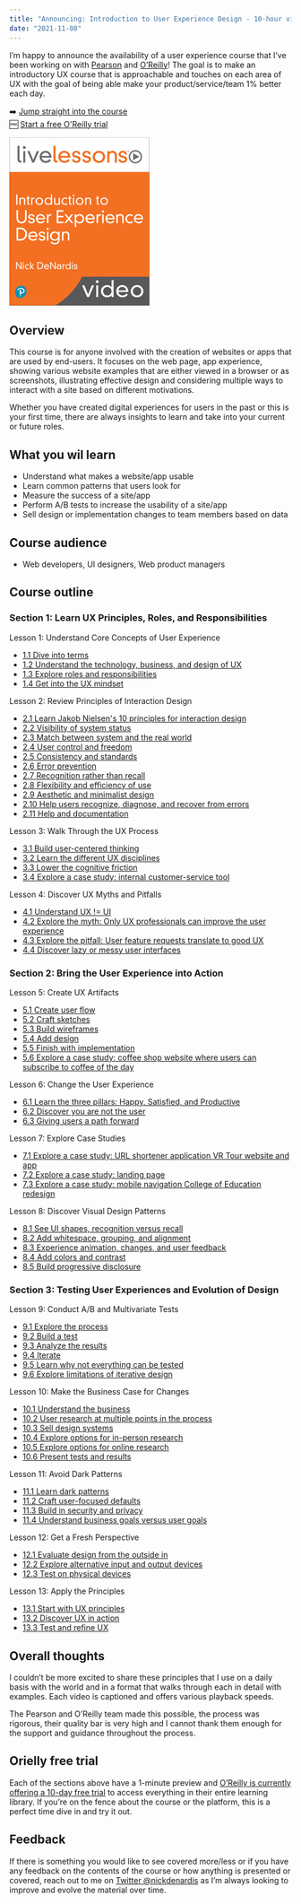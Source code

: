 ```yaml
---
title: "Announcing: Introduction to User Experience Design - 10-hour video course"
date: "2021-11-08"
---
```


<div class="row -mx-4 pt-4 md:flex">
    <div class="md:w-2/3 px-4">
        <p>
        I’m happy to announce the availability of a user experience course that I’ve been working on with <a href="https://www.pearson.com/">Pearson</a> and <a href="https://www.oreilly.com">O’Reilly</a>! The goal is to make an introductory UX course that is approachable and touches on each area of UX with the goal of being able make your product/service/team 1% better each day.
        </p>
        <p>
            ➡️ <a href="https://www.oreilly.com/library/view/introduction-to-user/9780137534463/">Jump straight into the course</a> <br />
            🆓 <a href="https://www.oreilly.com/online-learning/try-now.html">Start a free O'Reilly trial</a>
        </p>
    </div>
    <div class="md:w-1/3 px-4">
        <img src="/images/ux-design-cover.jpg" alt="Cover of the course preview with course title and live sessions designation" class="m-0">
    </div>
</div>

## Overview 

This course is for anyone involved with the creation of websites or apps that are used by end-users. It focuses on the web page, app experience, showing various website examples that are either viewed in a browser or as screenshots, illustrating effective design and considering multiple ways to interact with a site based on different motivations.

Whether you have created digital experiences for users in the past or this is your first time, there are always insights to learn and take into your current or future roles.  

## What you wil learn

- Understand what makes a website/app usable
- Learn common patterns that users look for
- Measure the success of a site/app
- Perform A/B tests to increase the usability of a site/app
- Sell design or implementation changes to team members based on data

## Course audience

- Web developers, UI designers, Web product managers

## Course outline

### Section 1: Learn UX Principles, Roles, and Responsibilities 

Lesson 1: Understand Core Concepts of User Experience 

- [1.1 Dive into terms](https://learning.oreilly.com/videos/introduction-to-user/9780137534463/9780137534463-UED1_01_01_01/)
- [1.2 Understand the technology, business, and design of UX ](https://learning.oreilly.com/videos/introduction-to-user/9780137534463/9780137534463-UED1_01_01_02/)
- [1.3 Explore roles and responsibilities](https://learning.oreilly.com/videos/introduction-to-user/9780137534463/9780137534463-UED1_01_01_03/)
- [1.4 Get into the UX mindset](https://learning.oreilly.com/videos/introduction-to-user/9780137534463/9780137534463-UED1_01_01_04/)

Lesson 2: Review Principles of Interaction Design 

- [2.1 Learn Jakob Nielsen's 10 principles for interaction design ](https://learning.oreilly.com/videos/introduction-to-user/9780137534463/9780137534463-UED1_01_02_01/)
- [2.2 Visibility of system status](https://learning.oreilly.com/videos/introduction-to-user/9780137534463/9780137534463-UED1_01_02_02/)
- [2.3 Match between system and the real world](https://learning.oreilly.com/videos/introduction-to-user/9780137534463/9780137534463-UED1_01_02_03/)
- [2.4  User control and freedom](https://learning.oreilly.com/videos/introduction-to-user/9780137534463/9780137534463-UED1_01_02_04/)
- [2.5  Consistency and standards](https://learning.oreilly.com/videos/introduction-to-user/9780137534463/9780137534463-UED1_01_02_05/)
- [2.6 Error prevention](https://learning.oreilly.com/videos/introduction-to-user/9780137534463/9780137534463-UED1_01_02_06/)
- [2.7 Recognition rather than recall](https://learning.oreilly.com/videos/introduction-to-user/9780137534463/9780137534463-UED1_01_02_07/)
- [2.8 Flexibility and efficiency of use](https://learning.oreilly.com/videos/introduction-to-user/9780137534463/9780137534463-UED1_01_02_08/)
- [2.9 Aesthetic and minimalist design](https://learning.oreilly.com/videos/introduction-to-user/9780137534463/9780137534463-UED1_01_02_09/)
- [2.10 Help users recognize, diagnose, and recover from errors](https://learning.oreilly.com/videos/introduction-to-user/9780137534463/9780137534463-UED1_01_02_10/)
- [2.11 Help and documentation](https://learning.oreilly.com/videos/introduction-to-user/9780137534463/9780137534463-UED1_01_02_11/)

Lesson 3: Walk Through the UX Process 

- [3.1 Build user-centered thinking](https://learning.oreilly.com/videos/introduction-to-user/9780137534463/9780137534463-UED1_01_03_01/)
- [3.2 Learn the different UX disciplines](https://learning.oreilly.com/videos/introduction-to-user/9780137534463/9780137534463-UED1_01_03_02/)
- [3.3 Lower the cognitive friction](https://learning.oreilly.com/videos/introduction-to-user/9780137534463/9780137534463-UED1_01_03_03/)
- [3.4 Explore a case study: internal customer-service tool](https://learning.oreilly.com/videos/introduction-to-user/9780137534463/9780137534463-UED1_01_03_04/)

Lesson 4: Discover UX Myths and Pitfalls 

- [4.1 Understand UX != UI](https://learning.oreilly.com/videos/introduction-to-user/9780137534463/9780137534463-UED1_01_04_01/)
- [4.2 Explore the myth: Only UX professionals can improve the user experience](https://learning.oreilly.com/videos/introduction-to-user/9780137534463/9780137534463-UED1_01_04_02/)
- [4.3 Explore the pitfall: User feature requests translate to good UX](https://learning.oreilly.com/videos/introduction-to-user/9780137534463/9780137534463-UED1_01_04_03/)
- [4.4 Discover lazy or messy user interfaces](https://learning.oreilly.com/videos/introduction-to-user/9780137534463/9780137534463-UED1_01_04_04/)

### Section 2: Bring the User Experience into Action 

Lesson 5: Create UX Artifacts 

- [5.1 Create user flow](https://learning.oreilly.com/videos/introduction-to-user/9780137534463/9780137534463-UED1_01_05_01/)
- [5.2 Craft sketches](https://learning.oreilly.com/videos/introduction-to-user/9780137534463/9780137534463-UED1_01_05_02/)
- [5.3 Build wireframes](https://learning.oreilly.com/videos/introduction-to-user/9780137534463/9780137534463-UED1_01_05_03/)
- [5.4 Add design](https://learning.oreilly.com/videos/introduction-to-user/9780137534463/9780137534463-UED1_01_05_04/)
- [5.5 Finish with implementation](https://learning.oreilly.com/videos/introduction-to-user/9780137534463/9780137534463-UED1_01_05_05/)
- [5.6 Explore a case study: coffee shop website where users can subscribe to coffee of the day](https://learning.oreilly.com/videos/introduction-to-user/9780137534463/9780137534463-UED1_01_05_06/)

Lesson 6: Change the User Experience 

- [6.1 Learn the three pillars: Happy, Satisfied, and Productive](https://learning.oreilly.com/videos/introduction-to-user/9780137534463/9780137534463-UED1_01_06_01/)
- [6.2 Discover you are not the user](https://learning.oreilly.com/videos/introduction-to-user/9780137534463/9780137534463-UED1_01_06_02/)
- [6.3 Giving users a path forward](https://learning.oreilly.com/videos/introduction-to-user/9780137534463/9780137534463-UED1_01_06_03/)

Lesson 7: Explore Case Studies 

- [7.1 Explore a case study: URL shortener application VR Tour website and app](https://learning.oreilly.com/videos/introduction-to-user/9780137534463/9780137534463-UED1_01_07_01/)
- [7.2 Explore a case study: landing page](https://learning.oreilly.com/videos/introduction-to-user/9780137534463/9780137534463-UED1_01_07_02/)
- [7.3 Explore a case study: mobile navigation College of Education redesign](https://learning.oreilly.com/videos/introduction-to-user/9780137534463/9780137534463-UED1_01_07_03/)

Lesson 8: Discover Visual Design Patterns 

- [8.1 See UI shapes, recognition versus recall](https://learning.oreilly.com/videos/introduction-to-user/9780137534463/9780137534463-UED1_01_08_01/)
- [8.2 Add whitespace, grouping, and alignment](https://learning.oreilly.com/videos/introduction-to-user/9780137534463/9780137534463-UED1_01_08_02/)
- [8.3 Experience animation, changes, and user feedback](https://learning.oreilly.com/videos/introduction-to-user/9780137534463/9780137534463-UED1_01_08_03/)
- [8.4 Add colors and contrast](https://learning.oreilly.com/videos/introduction-to-user/9780137534463/9780137534463-UED1_01_08_04/)
- [8.5 Build progressive disclosure](https://learning.oreilly.com/videos/introduction-to-user/9780137534463/9780137534463-UED1_01_08_05/)

### Section 3: Testing User Experiences and Evolution of Design 

Lesson 9: Conduct A/B and Multivariate Tests 

- [9.1 Explore the process](https://learning.oreilly.com/videos/introduction-to-user/9780137534463/9780137534463-UED1_01_09_01/)
- [9.2 Build a test](https://learning.oreilly.com/videos/introduction-to-user/9780137534463/9780137534463-UED1_01_09_02/)
- [9.3 Analyze the results](https://learning.oreilly.com/videos/introduction-to-user/9780137534463/9780137534463-UED1_01_09_03/)
- [9.4 Iterate](https://learning.oreilly.com/videos/introduction-to-user/9780137534463/9780137534463-UED1_01_09_04/)
- [9.5 Learn why not everything can be tested](https://learning.oreilly.com/videos/introduction-to-user/9780137534463/9780137534463-UED1_01_09_05/)
- [9.6 Explore limitations of iterative design](https://learning.oreilly.com/videos/introduction-to-user/9780137534463/9780137534463-UED1_01_09_06/)

Lesson 10: Make the Business Case for Changes 

- [10.1 Understand the business](https://learning.oreilly.com/videos/introduction-to-user/9780137534463/9780137534463-UED1_01_10_01/)
- [10.2 User research at multiple points in the process](https://learning.oreilly.com/videos/introduction-to-user/9780137534463/9780137534463-UED1_01_10_02/)
- [10.3 Sell design systems](https://learning.oreilly.com/videos/introduction-to-user/9780137534463/9780137534463-UED1_01_10_03/)
- [10.4 Explore options for in-person research](https://learning.oreilly.com/videos/introduction-to-user/9780137534463/9780137534463-UED1_01_10_04/)
- [10.5 Explore options for online research](https://learning.oreilly.com/videos/introduction-to-user/9780137534463/9780137534463-UED1_01_10_05/)
- [10.6 Present tests and results](https://learning.oreilly.com/videos/introduction-to-user/9780137534463/9780137534463-UED1_01_10_06/)

Lesson 11: Avoid Dark Patterns 

- [11.1 Learn dark patterns](https://learning.oreilly.com/videos/introduction-to-user/9780137534463/9780137534463-UED1_01_11_01/)
- [11.2 Craft user-focused defaults](https://learning.oreilly.com/videos/introduction-to-user/9780137534463/9780137534463-UED1_01_11_02/)
- [11.3 Build in security and privacy](https://learning.oreilly.com/videos/introduction-to-user/9780137534463/9780137534463-UED1_01_11_03/)
- [11.4 Understand business goals versus user goals](https://learning.oreilly.com/videos/introduction-to-user/9780137534463/9780137534463-UED1_01_11_04/)

Lesson 12: Get a Fresh Perspective 

- [12.1 Evaluate design from the outside in](https://learning.oreilly.com/videos/introduction-to-user/9780137534463/9780137534463-UED1_01_12_01/)
- [12.2 Explore alternative input and output devices](https://learning.oreilly.com/videos/introduction-to-user/9780137534463/9780137534463-UED1_01_12_02/)
- [12.3 Test on physical devices](https://learning.oreilly.com/videos/introduction-to-user/9780137534463/9780137534463-UED1_01_12_03/)

Lesson 13: Apply the Principles 

- [13.1 Start with UX principles](https://learning.oreilly.com/videos/introduction-to-user/9780137534463/9780137534463-UED1_01_13_01/)
- [13.2 Discover UX in action](https://learning.oreilly.com/videos/introduction-to-user/9780137534463/9780137534463-UED1_01_13_02/)
- [13.3 Test and refine UX](https://learning.oreilly.com/videos/introduction-to-user/9780137534463/9780137534463-UED1_01_13_03/)

## Overall thoughts

I couldn’t be more excited to share these principles that I use on a daily basis with the world and in a format that walks through each in detail with examples. Each video is captioned and offers various playback speeds. 

The Pearson and O’Reilly team made this possible, the process was rigorous, their quality bar is very high and I cannot thank them enough for the support and guidance throughout the process.

## Orielly free trial

Each of the sections above have a 1-minute preview and [O’Reilly is currently offering a 10-day free trial](https://www.oreilly.com/online-learning/try-now.html) to access everything in their entire learning library. If you’re on the fence about the course or the platform, this is a perfect time dive in and try it out.

## Feedback

If there is something you would like to see covered more/less or if you have any feedback on the contents of the course or how anything is presented or covered, reach out to me on [Twitter @nickdenardis](https://twitter.com/nickdenardis) as I’m always looking to improve and evolve the material over time.